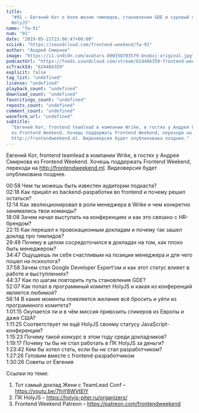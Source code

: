 ```yaml
---
title:
  "#91 – Евгений Кот о боли жизни тимлидов, становлении GDE и суровый отбор на
  HolyJS"
name: "fw-91"
num: "91"
date: "2019-05-21T23:06:47+00:00"
scLink: "https://soundcloud.com/frontend-weekend/fw-91"
author: "Андрей Смирнов"
image: "https://i1.sndcdn.com/avatars-000358703579-bnobxj-original.jpg"
podcastUrl: "https://feeds.soundcloud.com/stream/624466359-frontend-weekend-fw-91.m4a"
scTrackId: "624466359"
explicit: false
tag_list: "undefined"
license: "undefined"
playback_count: "undefined"
download_count: "undefined"
favoritings_count: "undefined"
reposts_count: "undefined"
comment_count: "undefined"
waveform_url: "undefined"
subtitle:
  "Евгений Кот, frontend teamlead в компании Wrike, в гостях у Андрея Смирнова
  из Frontend Weekend. Хочешь поддержать Frontend Weekend, переходи на
  http://frontendweekend.ml. Видеоверсия будет опубликована позднее."
---
```


Евгений Кот, frontend teamlead в компании Wrike, в гостях у Андрея Смирнова из
Frontend Weekend. Хочешь поддержать Frontend Weekend, переходи на
<http://frontendweekend.ml>. Видеоверсия будет опубликована позднее.

<timecode sec="58">00:58</timecode> Чем ты можешь быть известен аудитории
подкаста? <br><timecode sec="138">02:18</timecode> Как пришёл из
backend-разработки во frontend и почему решил остаться?
<br><timecode sec="734">12:14</timecode> Как эволюционировал в роли менеджера в
Wrike и чем конкретно занимались твои команды?
<br><timecode sec="1088">18:08</timecode> Зачем начал выступать на конференциях
и как это связано с HR-брендом? <br><timecode sec="1335">22:15</timecode> Как
перешел к провокационным докладам и почему так зашел доклад про тимлидов?
<br><timecode sec="1789">29:49</timecode> Почему в целом сосредоточился в
докладах на том, как плохо быть менеджером?
<br><timecode sec="2087">34:47</timecode> Ощущаешь ли себя счастливым на позиции
менеджера и для чего пошел на психолога?
<br><timecode sec="2278">37:58</timecode> Зачем стал Google Developer Expert’ом
и как этот статус влияет в работе и выступлениях?
<br><timecode sec="2677">44:37</timecode> Как по шагам повторить путь
становления GDE? <br><timecode sec="3127">52:07</timecode> Как попал в
программный комитет HolyJS и какая из конференций является любимой?
<br><timecode sec="3374">56:14</timecode> В какие моменты появляется желание всё
бросить и уйти из программного комитета?
<br><timecode sec="3675">1:01:15</timecode> Окупается ли и в чём миссия
привозить спикеров из Европы и даже США?
<br><timecode sec="4285">1:11:25</timecode> Соответствует ли ещё HolyJS своему
статусу JavaScript-конференции? <br><timecode sec="4523">1:15:23</timecode>
Почему такой конкурс в этом году среди докладчиков?
<br><timecode sec="4757">1:19:17</timecode> Почему ты бы не стал работать в ПК
HolyJS за деньги? <br><timecode sec="5022">1:23:42</timecode> Кем бы хотел
стать, если бы не стал разработчиком?
<br><timecode sec="5246">1:27:26</timecode> Готовим вместе с
frontend-разработчиком <br><timecode sec="5426">1:30:26</timecode> Советы от
Евгения

Ссылки по теме:

1. Тот самый доклад Жени с TeamLead Conf – <https://youtu.be/7fnY8WVtElY>
2. ПК HolyJS – <https://holyjs-piter.ru/organizers/>
3. Frontend Weekend Patreon – <https://patreon.com/frontendweekend>
